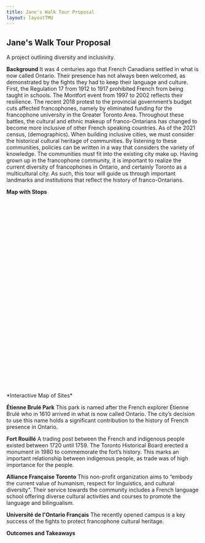 ```yaml
---
title: Jane's Walk Tour Proposal
layout: layoutTMU
---
```

## Jane's Walk Tour Proposal
A project outlining diversity and inclusivity.

**Background**
It was 4 centuries ago that French Canadians settled in what is now called Ontario. Their presence has not always been welcomed, as demonstrated by the fights they had to keep their language and culture. First, the Regulation 17 from 1912 to 1917 prohibited French from being taught in schools. The Montfort event from 1997 to 2002 reflects their resilience. The recent 2018 protest to the provincial government’s budget cuts affected francophones, namely by eliminated funding for the francophone university in the Greater Toronto Area. Throughout these battles, the cultural and ethnic makeup of franco-Ontarians has changed to become more inclusive of other French speaking countries. As of the 2021 census, (demographics).
When building inclusive cities, we must consider the historical cultural heritage of communities. By listening to these communities, policies can be written in a way that considers the variety of knowledge. The communities must fit into the existing city make up.
Having grown up in the francophone community, it is important to realize the current diversity of francophones in Ontario, and certainly Toronto as a multicultural city. As such, this tour will guide us through important landmarks and institutions that reflect the history of franco-Ontarians.

**Map with Stops**
<div id="mapidjanewalk" style="width: 700px; height: 500px">
      <script>
            var mapjanewalk = L.map('mapidjanewalk').setView([43.665233, -79.421693], 11);
            L.tileLayer('https://api.mapbox.com/styles/v1/{id}/tiles/{z}/{x}/{y}?access_token={accessToken}', {
                  attribution: '© <a href="https://www.mapbox.com/about/maps/">Mapbox</a> © <a href="http://www.openstreetmap.org/copyright">OpenStreetMap</a> <strong><a href="https://www.mapbox.com/map-feedback/" target="_blank">Improve this map</a></strong>',
                  maxZoom: 18,
                  id: 'mapbox/streets-v11',
                  accessToken: 'pk.eyJ1IjoiZ3BlcnJlYXVsdDkxIiwiYSI6ImNqdXJqYmxubTBpbDU0M25wdm5hMnk2dGEifQ.xS5T9S5SvQKL8wiChwUErA'
            }).addTo(mapjanewalk)
            L.marker([43.651912, -79.490305]).addTo(mapjanewalk)
            .bindPopup('Étienne Brulé Park')
            .openPopup();
            L.marker([43.630658, -79.423548]).addTo(mapjanewalk)
            .bindPopup('Fort Rouillé');
            L.marker([43.668856, -79.405349]).addTo(mapjanewalk)
            .bindPopup('Alliance Française Toronto');
            L.marker([43.644849, -79.369394]).addTo(mapjanewalk)
            .bindPopup('Université de lOntario Français');
     </script>
</div>
*Interactive Map of Sites*

**Étienne Brulé Park**
This park is named after the French explorer Étienne Brulé who in 1610 arrived in what is now called Ontario. The city’s decision to use this name holds a significant contribution to the history of French presence in Ontario.

**Fort Rouillé**
A trading post between the French and indigenous people existed between 1720 until 1759. The Toronto Historical Board erected a monument in 1980 to commemorate the fort’s history. This marks an important relationship between indigenous people, as trade was of high importance for the people.

**Alliance Française Toronto**
This non-profit organization aims to “embody the current value of humanism, respect for linguistics, and cultural diversity”. Their service towards the community includes a French language school offering diverse cultural activities and courses to promote the language and bilingualism.

**Université de l'Ontario Français**
The recently opened campus is a key success of the fights to protect francophone cultural heritage.

**Outcomes and Takeaways**
